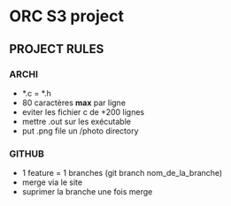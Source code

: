 # ORC S3 project


## PROJECT RULES

### ARCHI

- \*.c = \*.h
- 80 caractères **__max__** par ligne
- eviter les fichier c de +200 lignes
- mettre .out sur les exécutable
- put .png file un /photo directory

### GITHUB

- 1 feature = 1 branches (git branch nom_de_la_branche)
- merge via le site
- suprimer la branche une fois merge
